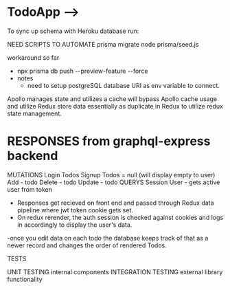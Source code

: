 # TodoApp -->

To sync up schema with Heroku database run: 

NEED SCRIPTS TO AUTOMATE
  prisma migrate
  node prisma/seed.js

workaround so far
- npx prisma db push --preview-feature --force 
- notes
  - need to setup postgreSQL database URI as env variable to connect.

Apollo manages state and utilizes a cache
  will bypass Apollo cache usage and utilize Redux
  store data essentially as duplicate in Redux to utilize redux state management.

# RESPONSES from graphql-express backend
MUTATIONS
  Login
    Todos
  Signup
    Todos = null (will display empty to user)
  Add - todo
  Delete - todo
  Update - todo
QUERYS
  Session
    User - gets active user from token

- Responses get recieved on front end and passed through Redux data pipeline where jwt token cookie gets set. 
- On redux rerender, the auth session is checked against cookies and logs in accordingly to display the user's data.

-once you edit data on each todo the database keeps track of that as a newer record and changes the order of rendered Todos.


TESTS

UNIT TESTING internal components
INTEGRATION TESTING external library functionality